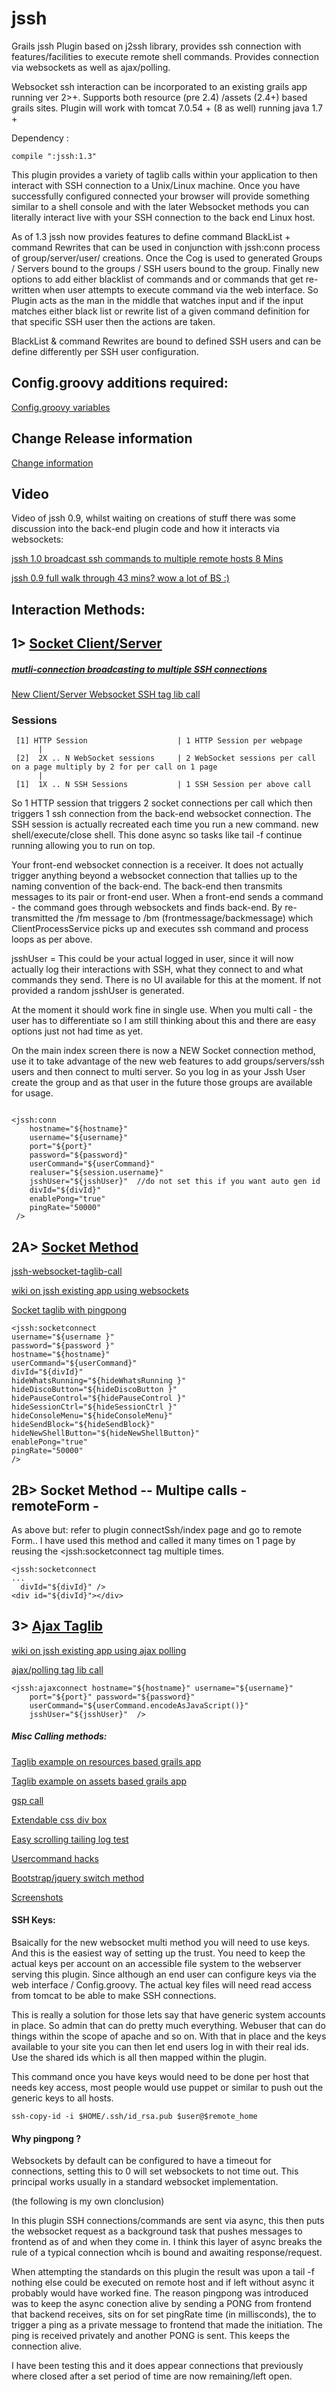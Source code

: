 jssh
====

Grails jssh Plugin based on j2ssh library, provides ssh connection with features/facilities to execute remote shell commands. Provides connection via websockets as well as ajax/polling.  

Websocket ssh interaction can be incorporated to an existing grails app running ver 2>+. Supports both resource (pre 2.4) /assets (2.4+) based grails sites. Plugin will work with tomcat 7.0.54 + (8 as well) running java 1.7 +


Dependency :

	compile ":jssh:1.3" 

This plugin provides a variety of taglib calls within your application to then interact with SSH connection to a Unix/Linux machine. Once you have successfully configured connected your browser will provide something similar to a shell console and with the later Websocket methods you can literally interact live with your SSH connection to the back end Linux host.

As of 1.3 jssh now provides features to define command BlackList + command Rewrites that can be used in conjunction with jssh:conn process of group/server/user/ creations. Once the Cog is used to generated Groups / Servers bound to the groups / SSH users bound to the group. Finally new options to add either blacklist of commands and or commands that get re-written when user attempts to execute command via the web interface. So Plugin acts as the man in the middle that watches input and if the input matches either black list or rewrite list of a given command definition for that specific SSH user then the actions are taken.

BlackList & command Rewrites are bound to defined SSH users and can be define differently per SSH user configuration.
 
 


## Config.groovy additions required: 

[Config.groovy variables](https://github.com/vahidhedayati/jssh/wiki/Config.groovy-values)

## Change Release information
 
[Change information](https://github.com/vahidhedayati/jssh/wiki/VersionInfo)

## Video

Video of jssh 0.9, whilst waiting on creations of stuff there was some discussion into the back-end plugin code and how it interacts via websockets:

[jssh 1.0 broadcast ssh commands to multiple remote hosts 8 Mins](https://www.youtube.com/watch?v=HcJauTC6b8I)

[jssh 0.9 full walk through 43 mins? wow a lot of BS :) ](https://www.youtube.com/watch?v=r-dBVUmT9Uo)

	 	


## Interaction Methods:

## 1> [Socket Client/Server](https://github.com/vahidhedayati/jssh/blob/master/grails-app/views/connectSsh/scsocketconnect.gsp)

##### [mutli-connection broadcasting to multiple SSH connections](https://github.com/vahidhedayati/jssh/wiki/mutli-connection---broadcasting-to-multi-nodes)

[New Client/Server Websocket SSH tag lib call](https://github.com/vahidhedayati/jssh/wiki/Websocket-client-server-taglib-call)



### Sessions
```
 [1] HTTP Session 					 | 1 HTTP Session per webpage 
      |
 [2]  2X .. N WebSocket sessions     | 2 WebSocket sessions per call on a page multiply by 2 for per call on 1 page
      |
 [1]  1X .. N SSH Sessions           | 1 SSH Session per above call
```

So 1 HTTP session that triggers 2 socket connections per call which then triggers 1 ssh connection from the back-end websocket connection. The SSH session is actually recreated each time you run a new command. new shell/execute/close shell. This done async so tasks like tail -f continue running allowing you to run on top.

Your front-end websocket connection is a receiver. It does not actually trigger anything beyond a websocket connection that tallies up to the naming convention of the back-end. The back-end then transmits messages to its pair or front-end user. When a front-end sends a command - the command goes through websockets and finds back-end. By re-transmitted the /fm message to /bm (frontmessage/backmessage) which ClientProcessService picks up and executes ssh command and process loops as per above.


jsshUser = This could be your actual logged in user, since it will now actually log their interactions with SSH, what they connect to and what commands they send. There is no UI available for this at the moment. If not provided a random jsshUser is generated.

At the moment it should work fine in single use. When you multi call - the user has to differentiate so I am still thinking about this and there are easy options just not had time as yet.


On the main index screen there is now a NEW Socket connection method, use it to take advantage of the new web features to add groups/servers/ssh users and then connect to multi server. So you log in as your Jssh User create the group and as that user in the future those groups are available for usage.


```gsp

<jssh:conn 
    hostname="${hostname}" 
    username="${username}"
	port="${port}" 
	password="${password}"
	userCommand="${userCommand}"
	realuser="${session.username}"
	jsshUser="${jsshUser}"  //do not set this if you want auto gen id  
	divId="${divId}"
	enablePong="true"
	pingRate="50000"
 />

```					

		
## 2A> [Socket Method](https://github.com/vahidhedayati/jssh/blob/master/grails-app/views/connectSsh/socketprocess.gsp)

[jssh-websocket-taglib-call](https://github.com/vahidhedayati/jssh/wiki/jssh-websocket-taglib-call)

[wiki on jssh existing app using websockets](https://github.com/vahidhedayati/jssh/wiki/jssh-websocket-within-existing-application)

[Socket taglib with pingpong](https://github.com/vahidhedayati/jssh/wiki/socket-taglib-with-pingpong)


```gsp
<jssh:socketconnect 
username="${username }"
password="${password }"
hostname="${hostname}" 
userCommand="${userCommand}"
divId="${divId}"
hideWhatsRunning="${hideWhatsRunning }"
hideDiscoButton="${hideDiscoButton }"
hidePauseControl="${hidePauseControl }"
hideSessionCtrl="${hideSessionCtrl }"
hideConsoleMenu="${hideConsoleMenu}"
hideSendBlock="${hideSendBlock}"
hideNewShellButton="${hideNewShellButton}"
enablePong="true"
pingRate="50000"
/>
```

## 2B> Socket Method -- Multipe calls - remoteForm - 

As above but: refer to plugin connectSsh/index page and go to remote Form..
I have used this method and called it many times on 1 page by reusing the <jssh:socketconnect tag multiple times.

```gsp
<jssh:socketconnect 
...
  divId="${divId}" />
<div id="${divId}"></div>
```

## 3> [Ajax Taglib](https://github.com/vahidhedayati/jssh/blob/master/grails-app/views/connectSsh/ajaxprocess.gsp)

[wiki on jssh existing app using ajax polling](https://github.com/vahidhedayati/jssh/wiki/using-jssh-within-existing-application)

[ajax/polling tag lib call](https://github.com/vahidhedayati/jssh/wiki/ajax-polling-taglib-call)

```gsp
<jssh:ajaxconnect hostname="${hostname}" username="${username}"
	port="${port}" password="${password}"
	userCommand="${userCommand.encodeAsJavaScript()}"
	jsshUser="${jsshUser}"  />
```


##### Misc Calling methods: 

[Taglib example on resources based grails app](https://github.com/vahidhedayati/jssh-test/blob/master/grails-app/views/testjssh/using-resources.gsp)

[Taglib example on assets based grails app](https://github.com/vahidhedayati/jssh-test/blob/master/grails-app/views/testjssh/using-assets.gsp)

[gsp call](https://github.com/vahidhedayati/jssh/wiki/call-directly-via-gsp)

[Extendable css div box](https://github.com/vahidhedayati/jssh/wiki/extending-SSH-Connection-boxes)

[Easy scrolling tailing log test](https://github.com/vahidhedayati/jssh/wiki/tail-dummy-log-file)

[Usercommand hacks](https://github.com/vahidhedayati/jssh/wiki/userCommand-hacks)

[Bootstrap/jquery switch method](https://github.com/vahidhedayati/jssh/wiki/Bootstrap---Jquery-Switch-method)

[Screenshots](https://github.com/vahidhedayati/jssh/wiki/Screenshots)

#### SSH Keys:

Bsaically for the new websocket multi method you will need to use keys. And this is the easiest way of setting up the trust. You need to keep the actual keys per account on an accessible file system to the webserver serving this plugin. Since although an end user can configure keys via the web interface / Config.groovy. The actual key files will need read access from tomcat to be able to make SSH connections.

This is really a solution for those lets say that have generic system accounts in place. So admin that can do pretty much everything. Webuser that can do things within the scope of apache and so on. With that in place and the keys available to your site you can then let end users log in with their real ids. Use the shared ids which is all then mapped within the plugin.

This command once you have keys would need to be done per host that needs key access, most people would use puppet or similar to push out the generic keys to all hosts.

```
ssh-copy-id -i $HOME/.ssh/id_rsa.pub $user@$remote_home
```

#### Why pingpong ?
Websockets by default can be configured to have a timeout for connections, setting this to 0 will set websockets to not time out.  This principal works usually in a standard websocket implementation. 

(the following is my own clonclusion)

In this plugin SSH connections/commands are sent via async, this then puts the websocket request as a background task that pushes messages to frontend as of and when they come in. I think this layer of async breaks the rule of a typical connection whcih is bound and awaiting response/request. 

When attempting the standards on this plugin the result was upon a tail -f nothing else could be executed on remote host and if left without async it probably would have worked fine. The reason pingpong was introduced was to keep the async conection alive by sending a PONG from frontend that backend receives, sits on for set pingRate time (in millisconds), the to trigger a ping as a private message to frontend that made the initiation. The ping is received privately and another PONG is sent. This keeps the connection alive.

I have been testing this and it does appear connections that previously where closed after a set period of time are now remaining/left open. 
